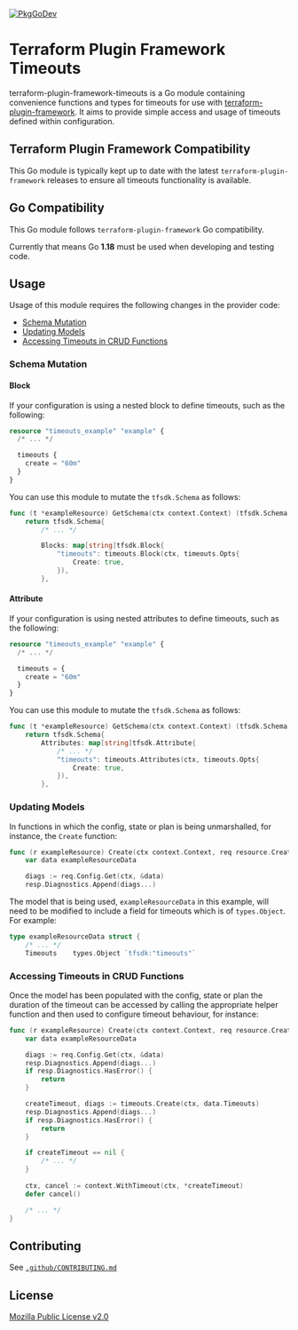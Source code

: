 [![PkgGoDev](https://pkg.go.dev/badge/github.com/hashicorp/terraform-plugin-framework-timeouts)](https://pkg.go.dev/github.com/hashicorp/terraform-plugin-framework-timeouts)

# Terraform Plugin Framework Timeouts

terraform-plugin-framework-timeouts is a Go module containing convenience functions and types for timeouts for use with [terraform-plugin-framework](https://github.com/hashicorp/terraform-plugin-framework). It aims to provide simple access and usage of timeouts defined within configuration.

## Terraform Plugin Framework Compatibility

This Go module is typically kept up to date with the latest `terraform-plugin-framework` releases to ensure all timeouts functionality is available.

## Go Compatibility

This Go module follows `terraform-plugin-framework` Go compatibility.

Currently that means Go **1.18** must be used when developing and testing code.

## Usage

Usage of this module requires the following changes in the provider code:

- [Schema Mutation](#schema-mutation)
- [Updating Models](#updating-models)
- [Accessing Timeouts in CRUD Functions](#accessing-timeouts-in-crud-functions)

### Schema Mutation

#### Block

If your configuration is using a nested block to define timeouts, such as the following:

```terraform
resource "timeouts_example" "example" {
  /* ... */

  timeouts {
    create = "60m"
  }
}
```

You can use this module to mutate the `tfsdk.Schema` as follows:

```go
func (t *exampleResource) GetSchema(ctx context.Context) (tfsdk.Schema, diag.Diagnostics) {
    return tfsdk.Schema{
        /* ... */

        Blocks: map[string]tfsdk.Block{
            "timeouts": timeouts.Block(ctx, timeouts.Opts{
                Create: true,
            }),
        },
```

#### Attribute 

If your configuration is using nested attributes to define timeouts, such as the following:

```terraform
resource "timeouts_example" "example" {
  /* ... */

  timeouts = {
    create = "60m"
  }
}
```

You can use this module to mutate the `tfsdk.Schema` as follows:

```go
func (t *exampleResource) GetSchema(ctx context.Context) (tfsdk.Schema, diag.Diagnostics) {
    return tfsdk.Schema{
        Attributes: map[string]tfsdk.Attribute{
            /* ... */
            "timeouts": timeouts.Attributes(ctx, timeouts.Opts{
                Create: true,
            }),
        },
```

### Updating Models

In functions in which the config, state or plan is being unmarshalled, for instance, the `Create` function:

```go
func (r exampleResource) Create(ctx context.Context, req resource.CreateRequest, resp *resource.CreateResponse) {
	var data exampleResourceData

	diags := req.Config.Get(ctx, &data)
	resp.Diagnostics.Append(diags...)
```

The model that is being used, `exampleResourceData` in this example, will need to be modified to include a field for
timeouts which is of `types.Object`. For example:

```go
type exampleResourceData struct {
    /* ... */
    Timeouts    types.Object `tfsdk:"timeouts"`
```

### Accessing Timeouts in CRUD Functions

Once the model has been populated with the config, state or plan the duration of the timeout can be accessed by calling
the appropriate helper function and then used to configure timeout behaviour, for instance:

```go
func (r exampleResource) Create(ctx context.Context, req resource.CreateRequest, resp *resource.CreateResponse) {
    var data exampleResourceData

    diags := req.Config.Get(ctx, &data)
    resp.Diagnostics.Append(diags...)
    if resp.Diagnostics.HasError() {
        return
    }

    createTimeout, diags := timeouts.Create(ctx, data.Timeouts)
    resp.Diagnostics.Append(diags...)
    if resp.Diagnostics.HasError() {
        return
    }

    if createTimeout == nil {
        /* ... */
    }
	
    ctx, cancel := context.WithTimeout(ctx, *createTimeout)
    defer cancel()

    /* ... */
}
```

## Contributing

See [`.github/CONTRIBUTING.md`](https://github.com/hashicorp/terraform-plugin-framework-timeouts/blob/main/.github/CONTRIBUTING.md)

## License

[Mozilla Public License v2.0](https://github.com/hashicorp/terraform-plugin-framework-timeouts/blob/main/LICENSE)
